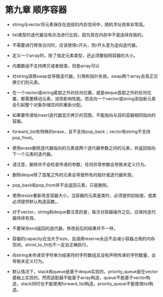 # 第九章 顺序容器

* string与vector将元素保存在连续的内存空间中，随机寻址效率非常高。

* list类型的迭代器没有办法进行比较，因为其在内存中不是连续存放的。

* 不需要进行修改访问时，应该使用c开头，而r开头意为逆向迭代器。

* 定义一个array时，除了指定元素类型，还必须要指明容器的大小。

* 内置数组不支持拷贝或者赋值，但是array可以

* 对string调用swap会导致迭代器，引用和指针失效。swap两个array会真正交换它们的元素。

* 在一个vector或string尾部之外的任何位置，或是deque首部之外的任何位置，都需要移动元素，进而影响性能。而且向一个vector或string添加新元素会引起整个对象存储空间的重新分配。

* 如果要传递给insert迭代器显示拷贝的范围，不能指向与目的容器相同指向的容器。

* forward_list有特殊的erase，且不支持pop_back；vector和string不支持pop_front。

* 使用erase删除迭代器指向的元素或两个迭代器参数之间的元素，并返回指向下一个元素的迭代器。

* 请注意，删除并不会检查传递的参数，任何异常参数会导致未定义行为。

* 删除deque除了首尾之外的元素会导致所有的指针或迭代器失效。

* pop_back和pop_front并不会返回元素，只是删除。

* 使用resize重新改变容器大小，当容器的元素是类时，必须提供初始值，或类必须提供默认构造函数。、

* 对于vector，string和deque要注意的是，每次对容器操作之后，应保持迭代器持续有效。

* 不要保存end返回的迭代器，修改前后的结果并不一样。

* 容器的capacity应当大于size，且调用reserve永远不会减小容器占用的内存空间，shrinl_to_fit也不一定会正确执行。

* 向string未传递空字符串为结束符的字符数组且没有声明传递的字符数量，会导致未定义行为。

* 默认情况下，stack和queue是基于deque实现的，priority_queue是在vector基础上实现的。然而适配器不能基于array构造，queue不能基于vector构造，stack同时也不能使用forward_list构造，priority_queue不能使用list构造。